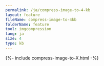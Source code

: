 ```yaml
---
permalink: /ja/compress-image-to-4-kb
layout: feature
fileName: compress-image-to-4kb
folderName: feature
tool: imgcompression
lang: ja
size: 4
type: kb
---
```


{%- include compress-image-to-X.html -%}
